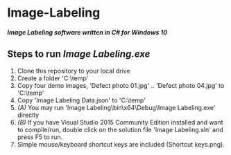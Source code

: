 # Image-Labeling
##### Image Labeling software written in C# for __Windows 10__

## Steps to run *Image Labeling.exe*
1. Clone this repository to your local drive
2. Create a folder 'C:\temp'
3. Copy four demo images, 'Defect photo 01.jpg' .. 'Defect photo 04.jpg' to 'C:\temp'
4. Copy 'Image Labeling Data.json' to 'C:\temp'
5. *(A)* You may run 'Image Labeling\bin\x64\Debug\Image Labeling.exe' directly
6. *(B)* If you have Visual Studio 2015 Community Edition installed and want to compile/run, double click on the solution file 'Image Labeling.sln' and press F5 to run.
7. Simple mouse/keyboard shortcut keys are included (Shortcut keys.png).


